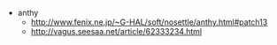 - anthy
  - http://www.fenix.ne.jp/~G-HAL/soft/nosettle/anthy.html#patch13
  - http://vagus.seesaa.net/article/62333234.html